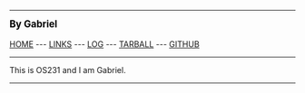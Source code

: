 ---
<span style="color:black; font-weight:bold; font-size:larger;">By Gabriel</span>
<br><br>
[HOME](.) ---
[LINKS](.) ---
[LOG](TXT/mylog.txt) ---
[TARBALL](.) ---
[GITHUB](https://github.com/nois44/os231/)
<br>
<hr>
This is OS231 and I am Gabriel.
<hr>
